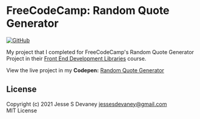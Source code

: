 # FreeCodeCamp: Random Quote Generator

[![GitHub](https://img.shields.io/github/license/jessesdevaney/freecodecamp-random-quote-generator?style=flat-square)](https://github.com/JesseSDevaney/freecodecamp-random-quote-generator/blob/main/LICENSE)

My project that I completed for FreeCodeCamp's Random Quote Generator Project in their [Front End Development Libraries](https://www.freecodecamp.org/learn/front-end-libraries/) course.

View the live project in my **Codepen:** [Random Quote Generator](https://codepen.io/jessesdevaney/pen/XWpNEyZ)

## License

Copyright (c) 2021 Jesse S Devaney <jessesdevaney@gmail.com>  
MIT License
